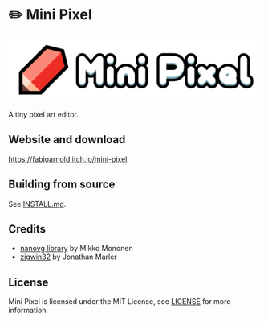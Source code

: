 # ✏️ Mini Pixel
![Banner](art/minipixel.png?raw=true "Banner")

A tiny pixel art editor.

## Website and download
https://fabioarnold.itch.io/mini-pixel

## Building from source
See [INSTALL.md](INSTALL.md).

## Credits
* [nanovg library](https://github.com/memononen/nanovg) by Mikko Mononen
* [zigwin32](https://github.com/marlersoft/zigwin32) by Jonathan Marler

## License
Mini Pixel is licensed under the MIT License, see [LICENSE](LICENSE) for more information.